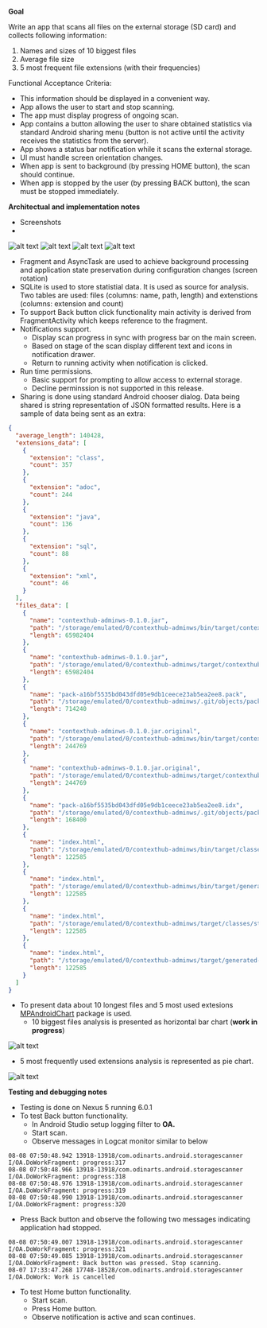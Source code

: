 **Goal**

Write an app that scans all files on the external storage (SD card) and collects following information:

1. Names and sizes of 10 biggest files
2. Average file size
3. 5 most frequent file extensions (with their frequencies)

Functional Acceptance Criteria:

* This information should be displayed in a convenient way.
* App allows the user to start and stop scanning.
* The app must display progress of ongoing scan.
* App contains a button allowing the user to share obtained statistics via standard Android sharing menu (button is not active until the activity receives the statistics from the  server).
* App shows a status bar notification while it scans the external storage.
* UI must handle screen orientation changes.
* When app is sent to background (by pressing HOME button), the scan should continue.
* When app is stopped by the user (by pressing BACK button), the scan must be stopped immediately.
 

**Architectual and implementation notes**

* Screenshots
* 
![alt text](https://github.com/vadadler/android/blob/master/storagescanner/images/main_screen.png "Main screen")
![alt text](https://github.com/vadadler/android/blob/master/storagescanner/images/progress.png "Progress")
![alt text](https://github.com/vadadler/android/blob/master/storagescanner/images/notification.png "Notification")
![alt text](https://github.com/vadadler/android/blob/master/storagescanner/images/screen_after_scan.png "Screen after scan")

* Fragment and AsyncTask are used to achieve background processing and application state preservation during configuration changes (screen rotation)
* SQLite is used to store statistial data. It is used as source for analysis. Two tables are used: files (columns: name, path, length) and extenstions (columns: extension and count)
* To support Back button click functionality main activity is derived from FragmentActivity which keeps reference to the fragment.
* Notifications support. 
  * Display scan progress in sync with progress bar on the main screen.
  * Based on stage of the scan display different text and icons in notification drawer. 
  * Return to running activity when notification is clicked.
* Run time permissions.
  * Basic support for prompting to allow access to external storage. 
  * Decline perminssion is not supported in this release.
* Sharing is done using standard Android chooser dialog. Data being shared is string representation of JSON formatted results. Here is a sample of data being sent as an extra:
```json
{
  "average_length": 140428,
  "extensions_data": [
    {
      "extension": "class",
      "count": 357
    },
    {
      "extension": "adoc",
      "count": 244
    },
    {
      "extension": "java",
      "count": 136
    },
    {
      "extension": "sql",
      "count": 88
    },
    {
      "extension": "xml",
      "count": 46
    }
  ],
  "files_data": [
    {
      "name": "contexthub-adminws-0.1.0.jar",
      "path": "/storage/emulated/0/contexthub-adminws/bin/target/contexthub-adminws-0.1.0.jar",
      "length": 65982404
    },
    {
      "name": "contexthub-adminws-0.1.0.jar",
      "path": "/storage/emulated/0/contexthub-adminws/target/contexthub-adminws-0.1.0.jar",
      "length": 65982404
    },
    {
      "name": "pack-a16bf5535bd043dfd05e9db1ceece23ab5ea2ee8.pack",
      "path": "/storage/emulated/0/contexthub-adminws/.git/objects/pack/pack-a16bf5535bd043dfd05e9db1ceece23ab5ea2ee8.pack",
      "length": 714240
    },
    {
      "name": "contexthub-adminws-0.1.0.jar.original",
      "path": "/storage/emulated/0/contexthub-adminws/bin/target/contexthub-adminws-0.1.0.jar.original",
      "length": 244769
    },
    {
      "name": "contexthub-adminws-0.1.0.jar.original",
      "path": "/storage/emulated/0/contexthub-adminws/target/contexthub-adminws-0.1.0.jar.original",
      "length": 244769
    },
    {
      "name": "pack-a16bf5535bd043dfd05e9db1ceece23ab5ea2ee8.idx",
      "path": "/storage/emulated/0/contexthub-adminws/.git/objects/pack/pack-a16bf5535bd043dfd05e9db1ceece23ab5ea2ee8.idx",
      "length": 168400
    },
    {
      "name": "index.html",
      "path": "/storage/emulated/0/contexthub-adminws/bin/target/classes/static/docs/index.html",
      "length": 122585
    },
    {
      "name": "index.html",
      "path": "/storage/emulated/0/contexthub-adminws/bin/target/generated-docs/index.html",
      "length": 122585
    },
    {
      "name": "index.html",
      "path": "/storage/emulated/0/contexthub-adminws/target/classes/static/docs/index.html",
      "length": 122585
    },
    {
      "name": "index.html",
      "path": "/storage/emulated/0/contexthub-adminws/target/generated-docs/index.html",
      "length": 122585
    }
  ]
}
```
* To present data about 10 longest files and 5 most used extesions [MPAndroidChart](https://github.com/PhilJay/MPAndroidChart) package is used. 
  * 10 biggest files analysis is presented as horizontal bar chart (**work in progress**)
  
 ![alt text](https://github.com/vadadler/android/blob/master/storagescanner/images/files.png "10 longest files")
  * 5 most frequently used extensions analysis is represented as pie chart.
  
 ![alt text](https://github.com/vadadler/android/blob/master/storagescanner/images/top5extensions.png "5 top extensions")

**Testing and debugging notes**

* Testing is done on Nexus 5 running 6.0.1
* To test Back button functionality.
  * In Android Studio setup logging filter to **OA.**
  * Start scan.
  * Observe messages in Logcat monitor similar to below
```
08-08 07:50:48.942 13918-13918/com.odinarts.android.storagescanner I/OA.DoWorkFragment: progress:317
08-08 07:50:48.966 13918-13918/com.odinarts.android.storagescanner I/OA.DoWorkFragment: progress:318
08-08 07:50:48.976 13918-13918/com.odinarts.android.storagescanner I/OA.DoWorkFragment: progress:319
08-08 07:50:48.990 13918-13918/com.odinarts.android.storagescanner I/OA.DoWorkFragment: progress:320
```
  * Press Back button and observe the following two messages indicating application had stopped.
```
08-08 07:50:49.007 13918-13918/com.odinarts.android.storagescanner I/OA.DoWorkFragment: progress:321
08-08 07:50:49.085 13918-13918/com.odinarts.android.storagescanner I/OA.DoWorkFragment: Back button was pressed. Stop scanning.
08-07 17:33:47.268 17748-18528/com.odinarts.android.storagescanner I/OA.DoWork: Work is cancelled
```
* To test Home button functionality.
  * Start scan.
  * Press Home button.
  * Observe notification is active and scan continues.

